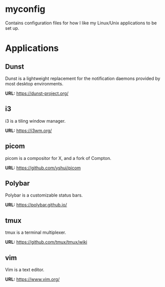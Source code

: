 # myconfig

Contains configuration files for how I like my Linux/Unix applications to be set up.

# Applications

## Dunst

Dunst is a lightweight replacement for the notification daemons provided by most desktop environments.

**URL:** https://dunst-project.org/

## i3

i3 is a tiling window manager.

**URL:** https://i3wm.org/

## picom

picom is a compositor for X, and a fork of Compton.

**URL:** https://github.com/yshui/picom

## Polybar

Polybar is a customizable status bars.

**URL:** https://polybar.github.io/

## tmux

tmux is a terminal multiplexer.

**URL:** https://github.com/tmux/tmux/wiki

## vim

Vim is a text editor.

**URL:** https://www.vim.org/